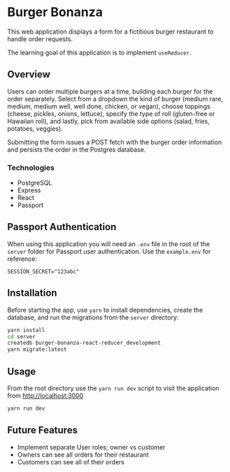 # Burger Bonanza

This web application displays a form for a fictitious burger restaurant to handle order requests.

The learning goal of this application is to implement `useReducer`.

## Overview

Users can order multiple burgers at a time, building each burger for the order separately. Select from a dropdown the kind of burger (medium rare, medium, medium well, well done, chicken, or vegan), choose toppings (cheese, pickles, onions, lettuce), specify the type of roll (gluten-free or Hawaiian roll), and lastly, pick from available side options (salad, fries, potatoes, veggies).

Submitting the form issues a POST fetch with the burger order information and persists the order in the Postgres database.

### Technologies

- PostgreSQL
- Express
- React
- Passport

## Passport Authentication

When using this application you will need an `.env` file in the root of the `server` folder for Passport user authentication. Use the `example.env` for reference:

```env
SESSION_SECRET="123abc"
```

## Installation

Before starting the app, use `yarn` to install dependencies, create the database, and run the migrations from the `server` directory:

```sh
yarn install
cd server
createdb burger-bonanza-react-reducer_development
yarn migrate:latest
```

## Usage

From the root directory use the `yarn run dev` script to visit the application from <http://localhost:3000>

```sh
yarn run dev
```

## Future Features

- Implement separate User roles; owner vs customer
- Owners can see all orders for their restaurant
- Customers can see all of their orders
